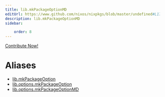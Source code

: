 ```yaml
---
title: lib.mkPackageOptionMD
editUrl: https://www.github.com/nixos/nixpkgs/blob/master/undefined#L174C5
description: lib.mkPackageOptionMD
sidebar:

    order: 8
---
```


<a href="https://www.github.com/nixos/nixpkgs/blob/master/undefined#L174C5">Contribute Now!</a>


# Aliases

- [lib.mkPackageOption](/nix-doc-comments/reference/lib/lib-mkpackageoption)
- [lib.options.mkPackageOption](/nix-doc-comments/reference/lib/options/lib-options-mkpackageoption)
- [lib.options.mkPackageOptionMD](/nix-doc-comments/reference/lib/options/lib-options-mkpackageoptionmd)


